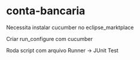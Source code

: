 # conta-bancaria

Necessita instalar cucumber no eclipse_marktplace

Criar run_configure com cucumber

Roda script com arquivo Runner -> JUnit Test
